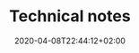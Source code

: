 ---
title: "Technical notes"
authors: ["Othmane Rifki"]
date: 2020-04-08T22:44:12+02:00
description:  "Notes on Math, Physics, Machine Learning, and other things"
draft: false
type: summary_page
---
